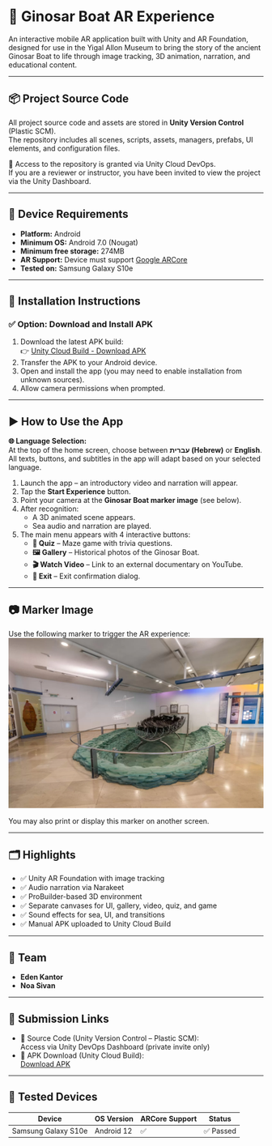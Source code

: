 # 🛶 Ginosar Boat AR Experience

An interactive mobile AR application built with Unity and AR Foundation, designed for use in the Yigal Allon Museum to bring the story of the ancient Ginosar Boat to life through image tracking, 3D animation, narration, and educational content.

---

## 📦 Project Source Code

All project source code and assets are stored in **Unity Version Control** (Plastic SCM).  
The repository includes all scenes, scripts, assets, managers, prefabs, UI elements, and configuration files.

🔐 Access to the repository is granted via Unity Cloud DevOps.  
If you are a reviewer or instructor, you have been invited to view the project via the Unity Dashboard.

---

## 📱 Device Requirements

- **Platform:** Android  
- **Minimum OS:** Android 7.0 (Nougat)  
- **Minimum free storage:** 274MB  
- **AR Support:** Device must support [Google ARCore](https://developers.google.com/ar/devices)  
- **Tested on:** Samsung Galaxy S10e

---

## 🚀 Installation Instructions

### ✅ Option: Download and Install APK

1. Download the latest APK build:  
   👉 [Unity Cloud Build - Download APK]([https://your-unity-cloud-link.com](https://cloud.unity.com/public-share/build-automation/share?shareId=Wax9gDiWzMBTPxRrJk0XxKv4CH1xo6W7PDsbow1O4nw))
2. Transfer the APK to your Android device.
3. Open and install the app (you may need to enable installation from unknown sources).
4. Allow camera permissions when prompted.

---

## ▶️ How to Use the App

**🌐 Language Selection:**  
At the top of the home screen, choose between **עברית (Hebrew)** or **English**.  
All texts, buttons, and subtitles in the app will adapt based on your selected language.

1. Launch the app – an introductory video and narration will appear.
2. Tap the **Start Experience** button.
3. Point your camera at the **Ginosar Boat marker image** (see below).
4. After recognition:
   - A 3D animated scene appears.
   - Sea audio and narration are played.
5. The main menu appears with 4 interactive buttons:
   - **🧠 Quiz** – Maze game with trivia questions.
   - **🖼 Gallery** – Historical photos of the Ginosar Boat.
   - **🎬 Watch Video** – Link to an external documentary on YouTube.
   - **🚪 Exit** – Exit confirmation dialog.

---

## 📷 Marker Image

Use the following marker to trigger the AR experience:  
![GinossarBoat](GinossarBoat.png)

You may also print or display this marker on another screen.

---

## 🗂 Highlights

- ✅ Unity AR Foundation with image tracking
- ✅ Audio narration via Narakeet
- ✅ ProBuilder-based 3D environment
- ✅ Separate canvases for UI, gallery, video, quiz, and game
- ✅ Sound effects for sea, UI, and transitions
- ✅ Manual APK uploaded to Unity Cloud Build

---

## 👥 Team

- **Eden Kantor**
- **Noa Sivan** 

---

## 🔗 Submission Links

- 🔗 Source Code (Unity Version Control – Plastic SCM):  
  Access via Unity DevOps Dashboard (private invite only)
- 🔗 APK Download (Unity Cloud Build):  
  [Download APK]([https://your-unity-cloud-link.com](https://cloud.unity.com/public-share/build-automation/share?shareId=Wax9gDiWzMBTPxRrJk0XxKv4CH1xo6W7PDsbow1O4nw))

---

## 🧪 Tested Devices

| Device              | OS Version | ARCore Support | Status     |
|---------------------|------------|----------------|------------|
| Samsung Galaxy S10e | Android 12 | ✅              | ✅ Passed  |

